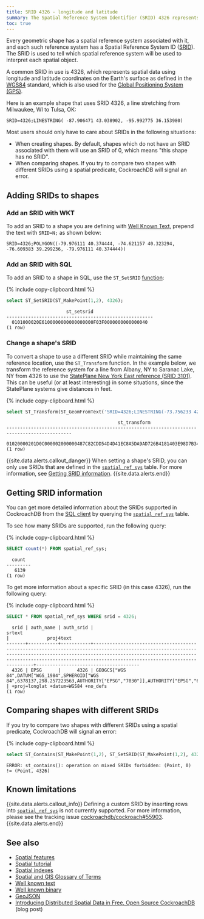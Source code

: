 ```yaml
---
title: SRID 4326 - longitude and latitude
summary: The Spatial Reference System Identifier (SRID) 4326 represents spatial data using latitude and longitude coordinates on the Earth's surface.
toc: true
---
```


Every geometric shape has a spatial reference system associated with it, and each such reference system has a Spatial Reference System ID ([SRID](spatial-glossary.html#srid)).  The SRID is used to tell which spatial reference system will be used to interpret each spatial object.

A common SRID in use is 4326, which represents spatial data using longitude and latitude coordinates on the Earth's surface as defined in the [WGS84](spatial-glossary.html#wgs84) standard, which is also used for the [Global Positioning System (GPS)](https://en.wikipedia.org/wiki/Global_Positioning_System).

Here is an example shape that uses SRID 4326, a line stretching from Milwaukee, WI to Tulsa, OK:

~~~
SRID=4326;LINESTRING( -87.906471 43.038902, -95.992775 36.153980)
~~~

Most users should only have to care about SRIDs in the following situations:

- When creating shapes.  By default, shapes which do not have an SRID associated with them will use an SRID of 0, which means "this shape has no SRID".
- When comparing shapes. If you try to compare two shapes with different SRIDs using a spatial predicate, CockroachDB will signal an error.

## Adding SRIDs to shapes

### Add an SRID with WKT

To add an SRID to a shape you are defining with [Well Known Text](well-known-text.html), prepend the text with `SRID=N;` as shown below:

~~~
SRID=4326;POLYGON((-79.976111 40.374444, -74.621157 40.323294, -76.609383 39.299236, -79.976111 40.374444))
~~~

### Add an SRID with SQL

To add an SRID to a shape in SQL, use the `ST_SetSRID` [function](functions-and-operators.html#spatial-functions):

{% include copy-clipboard.html %}
~~~ sql
select ST_SetSRID(ST_MakePoint(1,2), 4326);
~~~

~~~
                      st_setsrid
------------------------------------------------------
  0101000020E6100000000000000000F03F0000000000000040
(1 row)
~~~

### Change a shape's SRID

To convert a shape to use a different SRID while maintaining the same reference location, use the `ST_Transform` function.  In the example below, we transform the reference system for a line from Albany, NY to Saranac Lake, NY from 4326 to use the [StatePlane New York East reference (SRID 3101)](https://epsg.io/102715).  This can be useful (or at least interesting) in some situations, since the StatePlane systems give distances in feet.

{% include copy-clipboard.html %}
~~~ sql
select ST_Transform(ST_GeomFromText('SRID=4326;LINESTRING(-73.756233 42.652580, -74.130833 44.326111)'),3101);
~~~

~~~
                                         st_transform
----------------------------------------------------------------------------------------------
  01020000201D0C000002000000487C82CDD54D4D41EC8A5DA9AD726B4181403E98D7B34C417A15F9897C116B41
(1 row)
~~~

{{site.data.alerts.callout_danger}}
When setting a shape's SRID, you can only use SRIDs that are defined in the [`spatial_ref_sys`](spatial-glossary.html#spatial_ref_sys) table.  For more information, see [Getting SRID information](#getting-srid-information).
{{site.data.alerts.end}}

## Getting SRID information

You can get more detailed information about the SRIDs supported in CockroachDB from the [SQL client](cockroach-sql.html) by querying the [`spatial_ref_sys`](spatial-glossary.html#spatial_ref_sys) table.

To see how many SRIDs are supported, run the following query:

{% include copy-clipboard.html %}
~~~ sql
SELECT count(*) FROM spatial_ref_sys;
~~~

~~~
  count
---------
   6139
(1 row)
~~~

To get more information about a specific SRID (in this case 4326), run the following query:

{% include copy-clipboard.html %}
~~~ sql
SELECT * FROM spatial_ref_sys WHERE srid = 4326;
~~~

~~~
  srid | auth_name | auth_srid |                                                                                                                              srtext                                                                                                                              |              proj4text
-------+-----------+-----------+------------------------------------------------------------------------------------------------------------------------------------------------------------------------------------------------------------------------------------------------------------------+--------------------------------------
  4326 | EPSG      |      4326 | GEOGCS["WGS 84",DATUM["WGS_1984",SPHEROID["WGS 84",6378137,298.257223563,AUTHORITY["EPSG","7030"]],AUTHORITY["EPSG","6326"]],PRIMEM["Greenwich",0,AUTHORITY["EPSG","8901"]],UNIT["degree",0.0174532925199433,AUTHORITY["EPSG","9122"]],AUTHORITY["EPSG","4326"]] | +proj=longlat +datum=WGS84 +no_defs
(1 row)
~~~

## Comparing shapes with different SRIDs

If you try to compare two shapes with different SRIDs using a spatial predicate, CockroachDB will signal an error:

{% include copy-clipboard.html %}
~~~ sql
select ST_Contains(ST_MakePoint(1,2), ST_SetSRID(ST_MakePoint(1,2), 4326));
~~~

~~~
ERROR: st_contains(): operation on mixed SRIDs forbidden: (Point, 0) != (Point, 4326)
~~~

## Known limitations

{{site.data.alerts.callout_info}}
Defining a custom SRID by inserting rows into [`spatial_ref_sys`](spatial-glossary.html#spatial_ref_sys) is not currently supported.  For more information, please see the tracking issue [cockroachdb/cockroach#55903](https://github.com/cockroachdb/cockroach/issues/55903).
{{site.data.alerts.end}}

## See also

- [Spatial features](spatial-features.html)
- [Spatial tutorial](spatial-tutorial.html)
- [Spatial indexes](spatial-indexes.html)
- [Spatial and GIS Glossary of Terms](spatial-glossary.html)
- [Well known text](well-known-text.html)
- [Well known binary](well-known-binary.html)
- [GeoJSON](geojson.html)
- [Introducing Distributed Spatial Data in Free, Open Source CockroachDB](https://www.cockroachlabs.com/blog/spatial-data/) (blog post)
